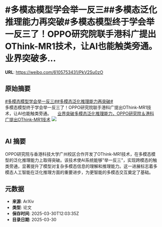 # #多模态模型学会举一反三##多模态泛化推理能力再突破#多模态模型终于学会举一反三了！OPPO研究院联手港科广提出OThink-MR1技术，让AI也能触类旁通。 业界突破多...

**URL**: https://weibo.com/6105753431/PkV2Su0zO

## 原始摘要

<a href="https://m.weibo.cn/search?containerid=231522type%3D1%26t%3D10%26q%3D%23%E5%A4%9A%E6%A8%A1%E6%80%81%E6%A8%A1%E5%9E%8B%E5%AD%A6%E4%BC%9A%E4%B8%BE%E4%B8%80%E5%8F%8D%E4%B8%89%23&amp;extparam=%23%E5%A4%9A%E6%A8%A1%E6%80%81%E6%A8%A1%E5%9E%8B%E5%AD%A6%E4%BC%9A%E4%B8%BE%E4%B8%80%E5%8F%8D%E4%B8%89%23" data-hide=""><span class="surl-text">#多模态模型学会举一反三#</span></a><a href="https://m.weibo.cn/search?containerid=231522type%3D1%26t%3D10%26q%3D%23%E5%A4%9A%E6%A8%A1%E6%80%81%E6%B3%9B%E5%8C%96%E6%8E%A8%E7%90%86%E8%83%BD%E5%8A%9B%E5%86%8D%E7%AA%81%E7%A0%B4%23&amp;extparam=%23%E5%A4%9A%E6%A8%A1%E6%80%81%E6%B3%9B%E5%8C%96%E6%8E%A8%E7%90%86%E8%83%BD%E5%8A%9B%E5%86%8D%E7%AA%81%E7%A0%B4%23" data-hide=""><span class="surl-text">#多模态泛化推理能力再突破#</span></a><br>多模态模型终于学会举一反三了！OPPO研究院联手港科广提出OThink-MR1技术，让AI也能触类旁通。 <a href="https://weibo.com/ttarticle/p/show?id=2309405149858464923862" data-hide=""><span class="url-icon"><img style="width: 1rem;height: 1rem" src="https://h5.sinaimg.cn/upload/2015/09/25/3/timeline_card_small_article_default.png" referrerpolicy="no-referrer"></span><span class="surl-text">业界突破多模态泛化推理能力，OPPO研究院＆港科广提出OThink-MR1技术</span></a> <img style="" src="https://tvax4.sinaimg.cn/large/006Fd7o3ly1hzyu5fmpnpj30rs0fmmzy.jpg" referrerpolicy="no-referrer"><br><br>

## AI 摘要

OPPO研究院与香港科技大学广州校区合作开发了OThink-MR1技术，在多模态模型的泛化推理能力上取得突破。该技术使AI系统能够"举一反三"，实现跨模态的触类旁通，显著提升了模型对复杂多模态信息的理解和推理能力。这一进展标志着多模态人工智能在泛化推理方面的重要进步，为更智能的多模态交互奠定了基础。

## 元数据

- **来源**: ArXiv
- **类型**: 论文
- **保存时间**: 2025-03-30T12:03:35Z
- **目录日期**: 2025-03-30
